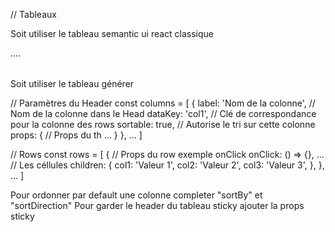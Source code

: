 // Tableaux

Soit utiliser le tableau semantic ui react classique
<Table>
 ....
</Table>


Soit utiliser le tableau générer

// Paramètres du Header
const columns = [
  {
    label: 'Nom de la colonne',   // Nom de la colonne dans le Head
    dataKey: 'col1',              // Clé de correspondance pour la colonne des rows
    sortable: true,               // Autorise le tri sur cette colonne
    props: {                      // Props du th
      ...
    }
  },
  ...
]

// Rows
const rows = [
  {
    // Props du row exemple onClick
    onClick: () => {},
    ...
    // Les céllules
    children: {
      col1: 'Valeur 1',
      col2: 'Valeur 2',
      col3: 'Valeur 3',
    },
  },
  ...
]

Pour ordonner par default une colonne completer "sortBy" et "sortDirection"
Pour garder le header du tableau sticky ajouter la props sticky

<Table rows={list} columns={columns} sortBy="name" sortDirection="ASC" sticky />
